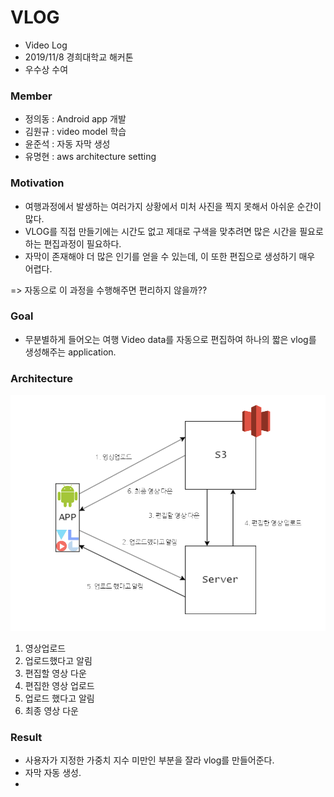 # VLOG
- Video Log
- 2019/11/8 경희대학교 해커톤
- 우수상 수여

### Member
- 정의동 : Android app 개발
- 김원규 : video model 학습 
- 윤준석 : 자동 자막 생성
- 유명현 : aws architecture setting

### Motivation
- 여행과정에서 발생하는 여러가지 상황에서 미처 사진을 찍지 못해서 아쉬운 순간이 많다.
- VLOG를 직접 만들기에는 시간도 없고 제대로 구색을 맞추려면 많은 시간을 필요로 하는 편집과정이 필요하다.
- 자막이 존재해야 더 많은 인기를 얻을 수 있는데, 이 또한 편집으로 생성하기 매우 어렵다.

=> 자동으로 이 과정을 수행해주면 편리하지 않을까??

### Goal
- 무분별하게 들어오는 여행 Video data를 자동으로 편집하여 하나의 짧은 vlog를 생성해주는 application.

### Architecture

![architecture](/src/img/architecture.png)

1. 영상업로드
2. 업로드했다고 알림
3. 편집할 영상 다운
4. 편집한 영상 업로드
5. 업로드 했다고 알림
6. 최종 영상 다운

### Result

- 사용자가 지정한 가중치 지수 미만인 부분을 잘라 vlog를 만들어준다. 
- 자막 자동 생성.
- 